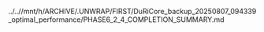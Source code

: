../..//mnt/h/ARCHIVE/.UNWRAP/FIRST/DuRiCore_backup_20250807_094339_optimal_performance/PHASE6_2_4_COMPLETION_SUMMARY.md